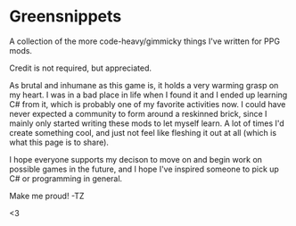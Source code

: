# Greensnippets
A collection of the more code-heavy/gimmicky things I've written for PPG mods.

Credit is not required, but appreciated.

As brutal and inhumane as this game is, it holds a very warming grasp on my heart. I was in a bad place in life when I found it and I ended up learning C# from it, which is probably one of my favorite activities now. I could have never expected a community to form around a reskinned brick, since I mainly only started writing these mods to let myself learn. A lot of times I'd create something cool, and just not feel like fleshing it out at all (which is what this page is to share).

I hope everyone supports my decison to move on and begin work on possible games in the future, and I hope I've inspired someone to pick up C# or programming in general.

Make me proud! -TZ

<3
